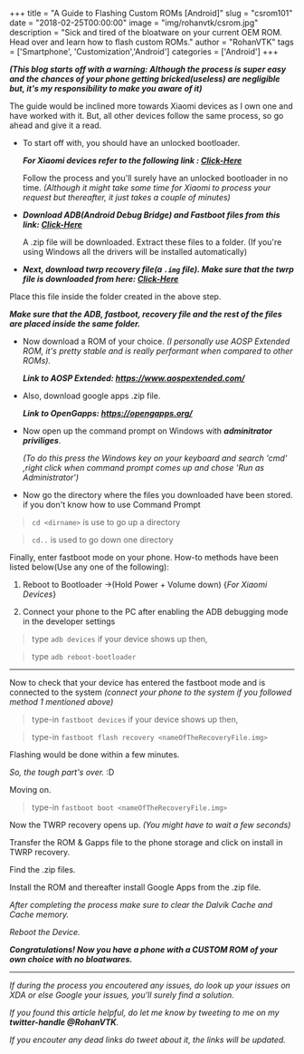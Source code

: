 +++
title = "A Guide to Flashing Custom ROMs [Android]"
slug = "csrom101"
date = "2018-02-25T00:00:00"
image = "img/rohanvtk/csrom.jpg"
description = "Sick and tired of the bloatware on your current OEM ROM. Head over and learn how to flash custom ROMs."
author = "RohanVTK"
tags = ['Smartphone', 'Customization','Android']
categories = ['Android']
+++

**_(This blog starts off with a warning: Although the process is super easy and the chances of your phone getting bricked(useless) are negligible but, it's my responsibility to make you aware of it)_**

The guide would be inclined more towards Xiaomi devices as I own one and have worked with it. But, all other devices follow the same process, so go ahead and give it a read.

* To start off with, you should have an unlocked bootloader.

    **_For Xiaomi devices refer to the following link : [Click-Here](https://en.miui.com/unlock/)_**

    Follow the process and you'll surely have an unlocked bootloader in no time.
*(Although it might take some time for Xiaomi to process your request but thereafter, it just takes a couple of minutes)*

* **_Download ADB(Android Debug Bridge) and Fastboot files from this link: [Click-Here](http://rootjunkysdl.com/files/?dir=Adb%20Fastboot%20Files)_**

    A .zip file will be downloaded. Extract these files to a folder. (If you're using Windows all the drivers will be installed automatically)

* **_Next, download twrp recovery file(a `.img` file). Make sure that the twrp file is downloaded from here: [Click-Here](https://twrp.me/Devices/)_**

Place this file inside the folder created in the above step.

**_Make sure that the ADB, fastboot, recovery file and the rest of the files are placed inside the same folder._**

* Now download a ROM of your choice. *(I personally use AOSP Extended ROM, it's pretty stable and is really performant when compared to other ROMs).*

    **_Link to AOSP Extended: https://www.aospextended.com/_**

* Also, download google apps .zip file.

    **_Link to OpenGapps: https://opengapps.org/_**

* Now open up the command prompt on Windows with **_adminitrator priviliges_**.

    _(To do this press the Windows key on your keyboard and search 'cmd' ,right click when command prompt comes up and chose 'Run as Administrator')_

* Now go the directory where the files you downloaded have been stored.
    if you don't know how to use Command Prompt

> `cd <dirname>` is use to go up a directory

> `cd..` is used to go down one directory


Finally, enter fastboot mode on your phone. How-to methods have been listed below(Use any one of the following):

1. Reboot to Bootloader ->(Hold Power + Volume down)    {*_For Xiaomi Devices_*}

2. Connect your phone to the PC after enabling the ADB debugging mode in the developer settings

> type `adb devices` if your device shows up then,

> type `adb reboot-bootloader`

----

Now to check that your device has entered the fastboot mode and is connected to the system _(connect your phone to the system if you followed method 1 mentioned above)_

> type-in `fastboot devices` if your device shows up then,

> type-in `fastboot flash recovery <nameOfTheRecoveryFile.img>`

Flashing would be done within a few minutes.

*So, the tough part's over.* :D

Moving on.

> type-in `fastboot boot <nameOfTheRecoveryFile.img>`

Now the TWRP recovery opens up. _(You might have to wait a few seconds)_

Transfer the ROM & Gapps file to the phone storage and click on install in TWRP recovery.

Find the .zip files.

Install the ROM and thereafter install Google Apps from the .zip file.

_After completing the process make sure to clear the Dalvik Cache and Cache memory._

_Reboot the Device._

**_Congratulations! Now you have a phone with a CUSTOM ROM of your own choice with no bloatwares._**

______

*If during the process you encoutered any issues, do look up your issues on XDA or else Google your issues, you'll surely find a solution.*

*If you found this article helpful, do let me know by tweeting to me on my __twitter-handle @RohanVTK__.*

*If you encouter any dead links do tweet about it, the links will be updated.*

